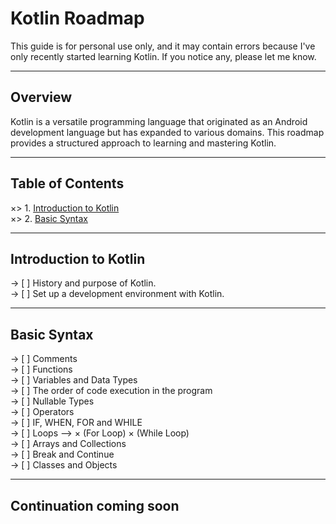 # Kotlin Roadmap

  This guide is for personal use only, and it may contain errors because I've only recently started learning Kotlin. If you notice any, please let me know.

  ___

## Overview

  Kotlin is a versatile programming language that originated as an Android development language but has expanded to various domains. This roadmap provides a structured approach to learning and mastering Kotlin.

  ___

## Table of Contents

  ×> 1. [Introduction to Kotlin](#introduction-to-kotlin)
  <br>
  ×> 2. [Basic Syntax](#basic-syntax)
  <br>

  ___

## Introduction to Kotlin

  -> [ ] History and purpose of Kotlin. 
  <br>
  -> [ ] Set up a development environment with Kotlin. 
  <br>

  ___

## Basic Syntax

  -> [ ] Comments 
  <br>
  -> [ ] Functions 
  <br>
  -> [ ] Variables and Data Types 
  <br>
  -> [ ] The order of code execution in the program
  <br>
  -> [ ] Nullable Types
  <br>
  -> [ ] Operators 
  <br>
  -> [ ] IF, WHEN, FOR and WHILE 
  <br>
  -> [ ] Loops -->
  × (For Loop)
  × (While Loop)
  <br>
  -> [ ] Arrays and Collections 
  <br>
  -> [ ] Break and Continue
  <br>
  -> [ ] Classes and Objects 
  <br>

  ___

## Continuation coming soon

